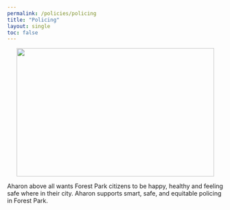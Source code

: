 ```yaml
---
permalink: /policies/policing
title: "Policing"
layout: single
toc: false
---
```


<p align="center">
  <img width="460" height="300" src="https://raw.githubusercontent.com/aharonbrownforestpark/aharonbrownforestpark.github.io/master/assets/images/AharonPolice.png">
</p>

Aharon above all wants Forest Park citizens to be happy, healthy and feeling safe where in their city. 
Aharon supports smart, safe, and equitable policing in Forest Park.
